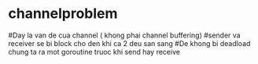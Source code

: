 # channelproblem
#Day la van de cua channel ( khong phai channel buffering)
#sender va receiver se bi block cho den khi ca 2 deu san sang
#De khong bi deadload chung ta ra mot goroutine truoc khi send hay receive